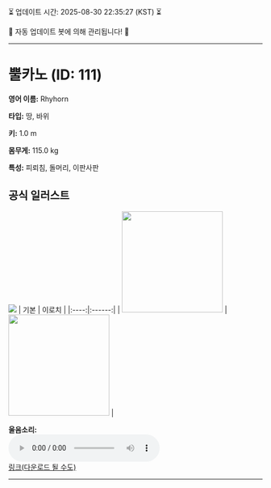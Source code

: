 
⏳ 업데이트 시간: 2025-08-30 22:35:27 (KST) ⏳

🤖 자동 업데이트 봇에 의해 관리됩니다! 🤖

---

# 뿔카노 (ID: 111)
**영어 이름:** Rhyhorn

**타입:** 땅, 바위

**키:** 1.0 m

**몸무게:** 115.0 kg

**특성:** 피뢰침, 돌머리, 이판사판

## 공식 일러스트
![](https://raw.githubusercontent.com/PokeAPI/sprites/master/sprites/pokemon/other/official-artwork/111.png)
| 기본 | 이로치 |
|:----:|:------:|
| <img src="http://play.pokemonshowdown.com/sprites/ani/rhyhorn.gif" width="200"> | <img src="http://play.pokemonshowdown.com/sprites/ani-shiny/rhyhorn.gif" width="200"> |

**울음소리:**<br><audio controls src="https://raw.githubusercontent.com/PokeAPI/cries/main/cries/pokemon/latest/111.ogg"></audio><br> [링크(다운로드 될 수도)](https://raw.githubusercontent.com/PokeAPI/cries/main/cries/pokemon/latest/111.ogg)


---
